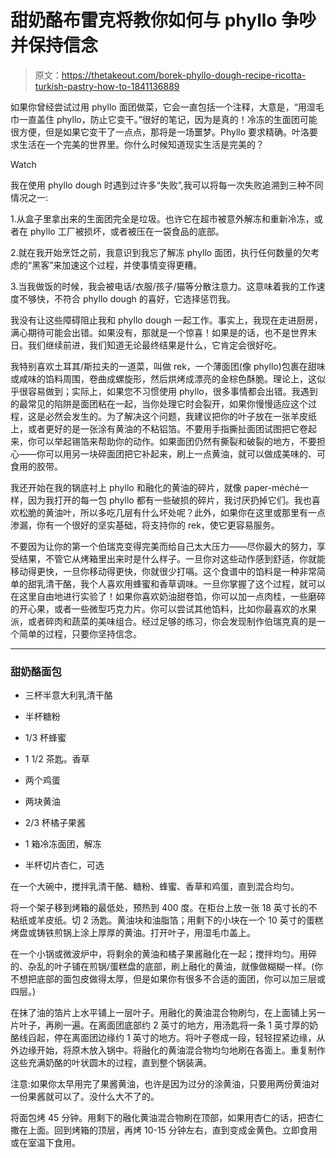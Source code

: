 # 甜奶酪布雷克将教你如何与 phyllo 争吵并保持信念

> 原文：<https://thetakeout.com/borek-phyllo-dough-recipe-ricotta-turkish-pastry-how-to-1841136889>

如果你曾经尝试过用 phyllo 面团做菜，它会一直包括一个注释，大意是，“用湿毛巾一直盖住 phyllo，防止它变干。”很好的笔记，因为是真的！冷冻的生面团可能很方便，但是如果它变干了一点点，那将是一场噩梦。Phyllo 要求精确。叶洛要求生活在一个完美的世界里。你什么时候知道现实生活是完美的？

Watch

我在使用 phyllo dough 时遇到过许多“失败”,我可以将每一次失败追溯到三种不同情况之一:

1.从盒子里拿出来的生面团完全是垃圾。也许它在超市被意外解冻和重新冷冻，或者在 phyllo 工厂被损坏，或者被压在一袋食品的底部。

2.就在我开始烹饪之前，我意识到我忘了解冻 phyllo 面团，执行任何数量的欠考虑的“黑客”来加速这个过程，并使事情变得更糟。

3.当我做饭的时候，我会被电话/衣服/孩子/猫等分散注意力。这意味着我的工作速度不够快，不符合 phyllo dough 的喜好，它选择惩罚我。

我没有让这些障碍阻止我和 phyllo dough 一起工作。事实上，我现在走进厨房，满心期待可能会出错。如果没有，那就是一个惊喜！如果是的话，也不是世界末日。我们继续前进，我们知道无论最终结果是什么，它肯定会很好吃。

我特别喜欢土耳其/斯拉夫的一道菜，叫做 rek，一个薄面团(像 phyllo)包裹在甜味或咸味的馅料周围，卷曲成螺旋形，然后烘烤成漂亮的金棕色酥脆。理论上，这似乎很容易做到；实际上，如果您不习惯使用 phyllo，很多事情都会出错。我遇到的最常见的陷阱是面团粘在一起，当你处理它时会裂开，如果你慢慢适应这个过程，这是必然会发生的。为了解决这个问题，我建议把你的叶子放在一张羊皮纸上，或者更好的是一张涂有黄油的不粘铝箔。不要用手指撕扯面团试图把它卷起来，你可以举起锡箔来帮助你的动作。如果面团仍然有撕裂和破裂的地方，不要担心——你可以用另一块碎面团把它补起来，刷上一点黄油，就可以做成美味的、可食用的胶带。

我还开始在我的锅底衬上 phyllo 和融化的黄油的碎片，就像 paper-méché一样，因为我打开的每一包 phyllo 都有一些破损的碎片，我讨厌扔掉它们。我也喜欢松脆的黄油叶，所以多吃几层有什么坏处呢？此外，如果你在这里或那里有一点渗漏，你有一个很好的坚实基础，将支持你的 rek，使它更容易服务。

不要因为让你的第一个伯瑞克变得完美而给自己太大压力——尽你最大的努力，享受结果，不管它从烤箱里出来时是什么样子。一旦你对这些动作感到舒适，你就能移动得更快，一旦你移动得更快，你就很少打嗝。这个食谱中的馅料是一种非常简单的甜乳清干酪，我个人喜欢用蜂蜜和香草调味。一旦你掌握了这个过程，就可以在这里自由地进行实验了！如果你喜欢奶油甜卷馅，你可以加一点肉桂，一些磨碎的开心果，或者一些微型巧克力片。你可以尝试其他馅料，比如你最喜欢的水果派，或者碎肉和蔬菜的美味组合。经过足够的练习，你会发现制作伯瑞克真的是一个简单的过程，只要你坚持信念。

* * *

### 甜奶酪面包

*   三杯半意大利乳清干酪
*   半杯糖粉
*   1/3 杯蜂蜜
*   1 1/2 茶匙。香草
*   两个鸡蛋
*   两块黄油
*   2/3 杯橘子果酱
*   1 箱冷冻面团，解冻

*   半杯切片杏仁，可选

在一个大碗中，搅拌乳清干酪、糖粉、蜂蜜、香草和鸡蛋，直到混合均匀。

将一个架子移到烤箱的最低处，预热到 400 度。在柜台上放一张 18 英寸长的不粘纸或羊皮纸。切 2 汤匙。黄油块和油脂箔；用剩下的小块在一个 10 英寸的蛋糕烤盘或铸铁煎锅上涂上厚厚的黄油。打开叶子，用湿毛巾盖上。

在一个小锅或微波炉中，将剩余的黄油和橘子果酱融化在一起；搅拌均匀。用碎的、杂乱的叶子铺在煎锅/蛋糕盘的底部，刷上融化的黄油，就像做糊糊一样。(你不想把底部的面包皮做得太厚，但是如果你有很多不合适的面团，你可以加三层或四层。)

在抹了油的箔片上水平铺上一层叶子。用融化的黄油混合物刷匀，在上面铺上另一片叶子，再刷一遍。在离面团底部约 2 英寸的地方，用汤匙将一条 1 英寸厚的奶酪线舀起，停在离面团边缘约 1 英寸的地方。将叶子卷成一段，轻轻捏紧边缘，从外边缘开始，将原木放入锅中。将融化的黄油混合物均匀地刷在各面上。重复制作这些充满奶酪的叶状圆木的过程，直到整个锅装满。

注意:如果你太早用完了果酱黄油，也许是因为过分的涂黄油，只要用两份黄油对一份果酱就可以了。没什么大不了的。

将面包烤 45 分钟。用剩下的融化黄油混合物刷在顶部，如果用杏仁的话，把杏仁撒在上面。回到烤箱的顶层，再烤 10-15 分钟左右，直到变成金黄色。立即食用或在室温下食用。
